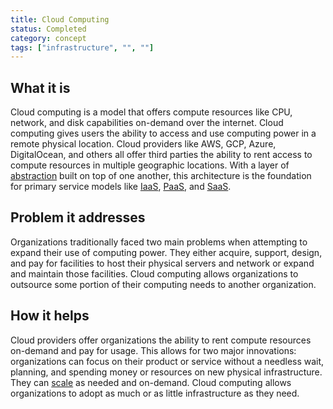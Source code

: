 ```yaml
---
title: Cloud Computing
status: Completed
category: concept
tags: ["infrastructure", "", ""]
---
```


## What it is

Cloud computing is a model that offers compute resources like CPU, network, and disk capabilities on-demand over the internet. 
Cloud computing gives users the ability to access and use computing power in a remote physical location. 
Cloud providers like AWS, GCP, Azure, DigitalOcean, and others all offer third parties 
the ability to rent access to compute resources in multiple geographic locations.
With a layer of [abstraction](/abstraction/) built on top of one another, this architecture is the foundation 
for primary service models like [IaaS](/infrastructure-as-a-service/), [PaaS](/platform-as-a-service/), and [SaaS](/software-as-a-service/).

## Problem it addresses

Organizations traditionally faced two main problems when attempting to expand their use of computing power. 
They either acquire, support, design, and pay for facilities 
to host their physical servers and network or expand and maintain those facilities. 
Cloud computing allows organizations to outsource some portion of their computing needs to another organization.

## How it helps

Cloud providers offer organizations the ability to rent compute resources on-demand and pay for usage. 
This allows for two major innovations: 
organizations can focus on their product or service without a needless wait, planning, and spending money or resources on new physical infrastructure. They can [scale](/scalability/) as needed and on-demand. 
Cloud computing allows organizations to adopt as much or as little infrastructure as they need.
